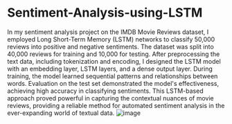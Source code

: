 # Sentiment-Analysis-using-LSTM
In my sentiment analysis project on the IMDB Movie Reviews dataset, I employed Long Short-Term Memory (LSTM) networks to classify 50,000 reviews into positive and negative sentiments. The dataset was split into 40,000 reviews for training and 10,000 for testing. After preprocessing the text data, including tokenization and encoding, I designed the LSTM model with an embedding layer, LSTM layers, and a dense output layer. During training, the model learned sequential patterns and relationships between words. Evaluation on the test set demonstrated the model's effectiveness, achieving high accuracy in classifying sentiments. This LSTM-based approach proved powerful in capturing the contextual nuances of movie reviews, providing a reliable method for automated sentiment analysis in the ever-expanding world of textual data.
![image](https://github.com/SohamJadiye/Sentiment-Analysis-using-LSTM/assets/114732272/4ba6d53d-cbf3-407b-aba6-f4ecf51107c2)
